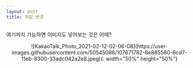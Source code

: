 ```yaml
---
layout: post
title: 파일 변경
---
```

여기까지 가능하면 이미지도 넣어보는 것은 어때?
<center> ![KakaoTalk_Photo_2021-02-12-02-06-08](https://user-images.githubusercontent.com/50545088/107671782-8e885580-6cd7-11eb-8300-33adc042a2e8.jpeg){: width="50%" height="50%"} </center>
